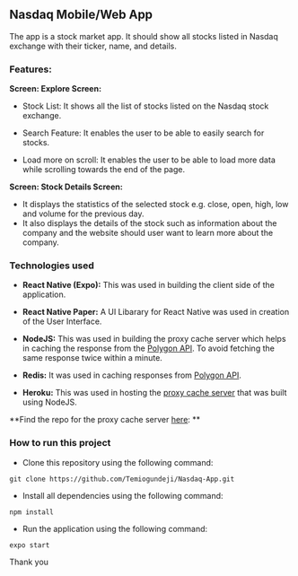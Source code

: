 
## Nasdaq Mobile/Web App

The app is a stock market app. It should show all stocks listed in Nasdaq exchange with their ticker, name, and details.

### Features:

**Screen: Explore Screen:**

- Stock List: It shows all the list of stocks listed on the Nasdaq stock exchange.

- Search Feature: It enables the user to be able to easily search for stocks.

- Load more on scroll: It enables the user to be able to load more data while scrolling towards the end of the page.

**Screen: Stock Details Screen:**

- It displays the statistics of the selected stock e.g. close, open, high, low and volume for the previous day.
- It also displays the details of the stock such as information about the company and the website should user want to learn more about the company.


### Technologies used

- **React Native (Expo):**
This was used in building the client side of the application. 

- **React Native Paper:**
A UI Libarary for React Native was used in creation of the User Interface.

- **NodeJS:**
This was used in building the proxy cache server which helps in caching the response from the [Polygon API](polygon.io/). To avoid fetching the same response twice within a minute.

- **Redis:**
It was used in caching responses from [Polygon API](polygon.io/).

- **Heroku:**
This was used in hosting the [proxy cache server](https://proxy-cache-server.herokuapp.com) that was built using NodeJS.

**Find the repo for the proxy cache server [here](https://github.com/Temiogundeji/proxy-cache-server): **



### How to run  this project

- Clone this repository using the following command:

``
git clone https://github.com/Temiogundeji/Nasdaq-App.git
``
- Install all dependencies using the following command:

``
npm install
``

- Run the application using the following command:

``
expo start
``

Thank you



